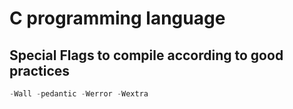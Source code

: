 # C programming language

## Special Flags to compile according to good practices

```C
-Wall -pedantic -Werror -Wextra
```


